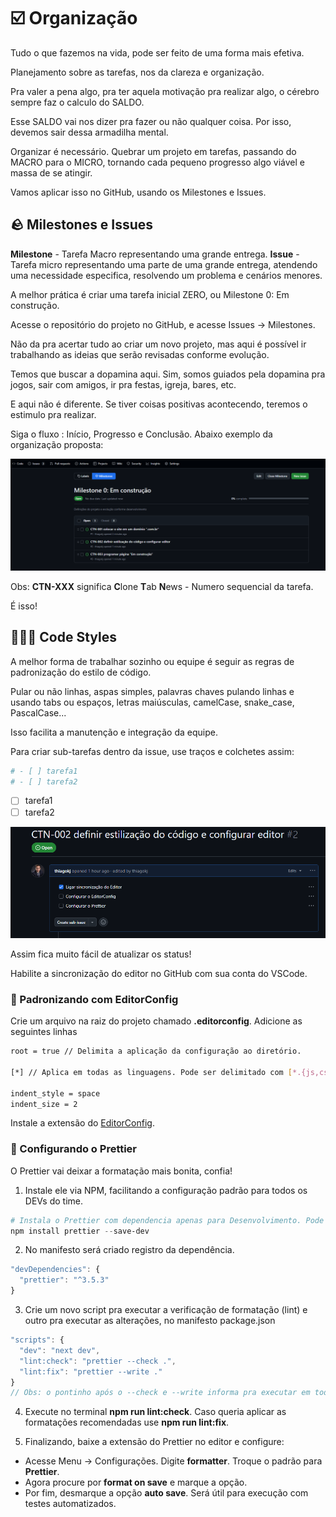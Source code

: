 # ☑️ Organização

Tudo o que fazemos na vida, pode ser feito de uma forma mais efetiva.

Planejamento sobre as tarefas, nos da clareza e organização.

Pra valer a pena algo, pra ter aquela motivação pra realizar algo, o cérebro sempre faz o calculo do SALDO.

Esse SALDO vai nos dizer pra fazer ou não qualquer coisa. Por isso, devemos sair dessa armadilha mental.

Organizar é necessário. Quebrar um projeto em tarefas, passando do MACRO para o MICRO, tornando cada pequeno progresso algo viável e massa de se atingir.

Vamos aplicar isso no GitHub, usando os Milestones e Issues.

## 🪨 Milestones e Issues

**Milestone** - Tarefa Macro representando uma grande entrega.
**Issue** - Tarefa micro representando uma parte de uma grande entrega, atendendo uma necessidade especifica, resolvendo um problema e cenários menores.

A melhor prática é criar uma tarefa inicial ZERO, ou Milestone 0: Em construção.

Acesse o repositório do projeto no GitHub, e acesse Issues -> Milestones.

Não da pra acertar tudo ao criar um novo projeto, mas aqui é possível ir trabalhando as ideias que serão revisadas conforme evolução.

Temos que buscar a dopamina aqui. Sim, somos guiados pela dopamina pra jogos, sair com amigos, ir pra festas, igreja, bares, etc.

E aqui não é diferente. Se tiver coisas positivas acontecendo, teremos o estimulo pra realizar.

Siga o fluxo : Início, Progresso e Conclusão. Abaixo exemplo da organização proposta:

![Milestones e Issues](img/milestones-e-issues.png)

Obs: **CTN-XXX** significa **C**lone **T**ab **N**ews - Numero sequencial da tarefa.

É isso!

## 👨🏻‍💻 Code Styles

A melhor forma de trabalhar sozinho ou equipe é seguir as regras de padronização do estilo de código.

Pular ou não linhas, aspas simples, palavras chaves pulando linhas e usando tabs ou espaços, letras maiúsculas, camelCase, snake_case, PascalCase...

Isso facilita a manutenção e integração da equipe.

Para criar sub-tarefas dentro da issue, use traços e colchetes assim:

```powershell
# - [ ] tarefa1
# - [ ] tarefa2
```

- [ ] tarefa1
- [ ] tarefa2

![Sub-tarefas](img/sub-tarefas.png)

Assim fica muito fácil de atualizar os status!

Habilite a sincronização do editor no GitHub com sua conta do VSCode.

### 📝 Padronizando com EditorConfig

Crie um arquivo na raiz do projeto chamado **.editorconfig**. Adicione as seguintes linhas

```bash
root = true // Delimita a aplicação da configuração ao diretório.

[*] // Aplica em todas as linguagens. Pode ser delimitado com [*.{js,cs}]. No caso Csharp e javascript

indent_style = space
indent_size = 2
```

Instale a extensão do [EditorConfig](https://marketplace.visualstudio.com/items?itemName=EditorConfig.EditorConfig).

### 📝 Configurando o Prettier

O Prettier vai deixar a formatação mais bonita, confia!

1. Instale ele via NPM, facilitando a configuração padrão para todos os DEVs do time.

```powershell
# Instala o Prettier com dependencia apenas para Desenvolvimento. Pode ser usado --save-dev ou -D
npm install prettier --save-dev
```

2. No manifesto será criado registro da dependência.

```js
"devDependencies": {
  "prettier": "^3.5.3"
}
```

3. Crie um novo script pra executar a verificação de formatação (lint) e outro pra executar as alterações, no manifesto package.json

```js
"scripts": {
  "dev": "next dev",
  "lint:check": "prettier --check .",
  "lint:fix": "prettier --write ."
}
// Obs: o pontinho após o --check e --write informa pra executar em todos os arquivos e diretórios desse nível pra frente.
```

4. Execute no terminal **npm run lint:check**. Caso queria aplicar as formatações recomendadas use **npm run lint:fix**.

5. Finalizando, baixe a extensão do Prettier no editor e configure:

- Acesse Menu -> Configurações. Digite **formatter**. Troque o padrão para **Prettier**.
- Agora procure por **format on save** e marque a opção.
- Por fim, desmarque a opção **auto save**. Será útil para execução com testes automatizados.
